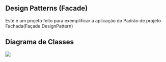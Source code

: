 ## Design Patterns (Facade)

Este é um projeto feito para exemplificar a aplicação do Padrão de projeto Fachada(Façade DesignPattern)

## Diagrama de Classes



<img src="https://github.com/Krittz/IFTM-ADS/blob/main/APOO(An%C3%A1lise%20de%20projetos%20orientados%20a%20objetos/DesignPatterns/EstoqueManager/EstoqueManager.jpg?raw=true" />


